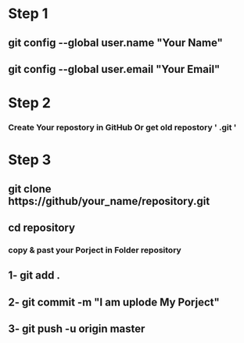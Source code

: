
# Step 1 
## git config --global user.name "Your Name"
## git config --global user.email "Your Email" 
# Step 2 
### Create Your repostory in GitHub Or get old repostory ' .git '
# Step 3 
## git clone https://github/your_name/repository.git
## cd repository
### copy & past your Porject in Folder repository
## 1- git add .
## 2- git commit -m "I am uplode My Porject"
## 3- git push -u origin master
